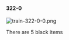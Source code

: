 #### 322-0
![train-322-0-0.png](https://github.com/lil-lab/nlvr/raw/master/nlvr/train/images/68/train-322-0-0.png "train-322-0-0.png")

There are 5 black items